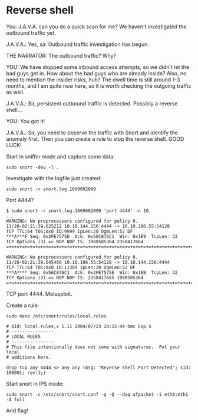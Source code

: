 # Reverse shell

You: J.A.V.A. can you do a quick scan for me? We haven't investigated the outbound traffic yet.

J.A.V.A.: Yes, sir. Outbound traffic investigation has begun.

THE NARRATOR: The outbound traffic? Why?

YOU: We have stopped some inbound access attempts, so we didn't let the bad guys get in. How about the bad guys 
who are already inside? Also, no need to mention the insider risks, huh? The dwell time is still around 1-3 months, 
and I am quite new here, so it is worth checking the outgoing traffic as well.

J.A.V.A.: Sir, persistent outbound traffic is detected. Possibly a reverse shell...

YOU: You got it!

J.A.V.A.: Sir, you need to observe the traffic with Snort and identify the anomaly first. Then you 
can create a rule to stop the reverse shell. GOOD LUCK!

Start in sniffer mode and capture some data:

```text
sudo snort -dev -l .
```

Investigate with the logfile just created:

```text
sudo snort -r snort.log.1669602099
```

Port 4444?

```text
$ sudo snort -r snort.log.1669602099 'port 4444' -n 10
...
WARNING: No preprocessors configured for policy 0.
11/28-02:21:39.625212 10.10.144.156:4444 -> 10.10.196.55:54128
TCP TTL:64 TOS:0x0 ID:9999 IpLen:20 DgmLen:52 DF
***A***F Seq: 0x2FE7575D  Ack: 0x56C876C1  Win: 0x1E9  TcpLen: 32
TCP Options (3) => NOP NOP TS: 1980585364 2358417664 
=+=+=+=+=+=+=+=+=+=+=+=+=+=+=+=+=+=+=+=+=+=+=+=+=+=+=+=+=+=+=+=+=+=+=+=+=+

WARNING: No preprocessors configured for policy 0.
11/28-02:21:39.645400 10.10.196.55:54128 -> 10.10.144.156:4444
TCP TTL:64 TOS:0x0 ID:11389 IpLen:20 DgmLen:52 DF
***A**** Seq: 0x56C876C1  Ack: 0x2FE7575E  Win: 0x1EB  TcpLen: 32
TCP Options (3) => NOP NOP TS: 2358417665 1980585364 
=+=+=+=+=+=+=+=+=+=+=+=+=+=+=+=+=+=+=+=+=+=+=+=+=+=+=+=+=+=+=+=+=+=+=+=+=+
```

TCP port 4444. Metasploit.

Create a rule:

```text
sudo nano /etc/snort/rules/local.rules
```

```text
# $Id: local.rules,v 1.11 2004/07/23 20:15:44 bmc Exp $
# ----------------
# LOCAL RULES
# ----------------
# This file intentionally does not come with signatures.  Put your local
# additions here.

drop tcp any 4444 <> any any (msg: "Reverse Shell Port Detected"; sid: 100001; rev:1;)
```

Start snort in IPS mode:

```text
sudo snort -c /etc/snort/snort.conf -q -Q --daq afpacket -i eth0:eth1 -A full
```

And flag!



